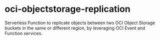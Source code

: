 # oci-objectstorage-replication
Serverless Function to replicate objects between two OCI Object Storage buckets in the same or different region, by leveraging OCI Event and Function services.

